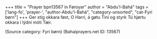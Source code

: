 +++
title = "Prayer bpn13567 in Føroyar"
author = "Abdu'l-Bahá"
tags = ['lang-fo', 'prayer-', "author-Abdu'l-Bahá", "category-unsorted", "cat-Fyri børn"]
+++
Ger stig okkara føst, O Harri, á gøtu Tíni og styrk Tú hjørtu okkara í lýdni móti Tær.

(Source category: Fyri børn)
(Bahaiprayers.net ID: 13567)
